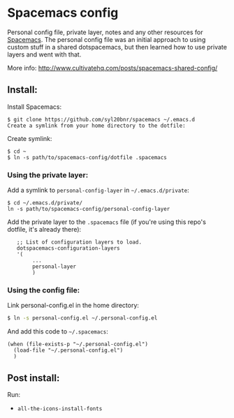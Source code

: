 # Spacemacs config

Personal config file, private layer, notes and any other resources for [Spacemacs](http://spacemacs.org/). The personal config file was an initial approach to using custom stuff in a shared dotspacemacs, but then learned how to use private layers and went with that.

More info:
http://www.cultivatehq.com/posts/spacemacs-shared-config/

## Install:
Install Spacemacs:

```
$ git clone https://github.com/syl20bnr/spacemacs ~/.emacs.d
Create a symlink from your home directory to the dotfile:
```

Create symlink:

```
$ cd ~
$ ln -s path/to/spacemacs-config/dotfile .spacemacs
```

### Using the private layer:

Add a symlink to `personal-config-layer` in `~/.emacs.d/private`:

```
$ cd ~/.emacs.d/private/
ln -s path/to/spacemacs-config/personal-config-layer
```

Add the private layer to the `.spacemacs` file (if you're using this repo's dotfile, it's already there):

```elisp
   ;; List of configuration layers to load.
   dotspacemacs-configuration-layers
   '(
        ...
        personal-layer
        )
```

### Using the config file:

Link personal-config.el in the home directory:

```bash
$ ln -s personal-config.el ~/.personal-config.el
```

And add this code to `~/.spacemacs`:
```elisp
(when (file-exists-p "~/.personal-config.el")
  (load-file "~/.personal-config.el")
  )
```

## Post install:

Run:
- `all-the-icons-install-fonts`

